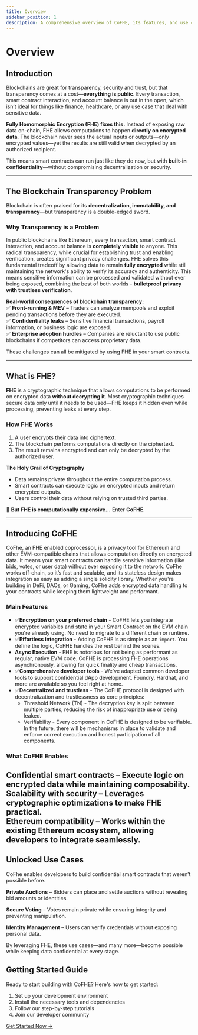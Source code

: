 ```yaml
---
title: Overview
sidebar_position: 1
description: A comprehensive overview of CoFHE, its features, and use cases
---
```


# **Overview**


## **Introduction**

Blockchains are great for transparency, security and trust, but that transparency comes at a cost—**everything is public**. Every transaction, smart contract interaction, and account balance is out in the open, which isn’t ideal for things like finance, healthcare, or any use case that deal with sensitive data.

**Fully Homomorphic Encryption (FHE) fixes this.** Instead of exposing raw data on-chain, FHE allows computations to happen **directly on encrypted data**. The blockchain never sees the actual inputs or outputs—only encrypted values—yet the results are still valid when decrypted by an authorized recipient.

This means smart contracts can run just like they do now, but with **built-in confidentiality**—without compromising decentralization or security.


---


## **The Blockchain Transparency Problem**

Blockchain is often praised for its **decentralization, immutability, and transparency**—but transparency is a double-edged sword.


### **Why Transparency is a Problem**

In public blockchains like Ethereum, every transaction, smart contract interaction, and account balance is **completely visible** to anyone. This radical transparency, while crucial for establishing trust and enabling verification, creates significant privacy challenges. FHE solves this fundamental tradeoff by allowing data to remain **fully encrypted** while still maintaining the network's ability to verify its accuracy and authenticity. This means sensitive information can be processed and validated without ever being exposed, combining the best of both worlds - **bulletproof privacy with trustless verification**.

**Real-world consequences of blockchain transparency:** \
 ✅ **Front-running & MEV** – Traders can analyze mempools and exploit pending transactions before they are executed. \
 ✅ **Confidentiality leaks** – Sensitive financial transactions, payroll information, or business logic are exposed. \
 ✅ **Enterprise adoption hurdles** – Companies are reluctant to use public blockchains if competitors can access proprietary data.

These challenges can all be mitigated by using FHE in your smart contracts.


---


## **What is FHE?**

**FHE** is a cryptographic technique that allows computations to be performed on encrypted data **without decrypting it**. Most cryptographic techniques secure data only until it needs to be used—FHE keeps it hidden even while processing, preventing leaks at every step.


### **How FHE Works**



1. A user encrypts their data into ciphertext.
2. The blockchain performs computations directly on the ciphertext.
3. The result remains encrypted and can only be decrypted by the authorized user.

**The Holy Grail of Cryptography**



* Data remains private throughout the entire computation process.
* Smart contracts can execute logic on encrypted inputs and return encrypted outputs.
* Users control their data without relying on trusted third parties.

🔐 **But FHE is computationally expensive...** Enter **CoFHE**.


---


## **Introducing CoFHE**

CoFhe, an FHE enabled coprocessor, is a privacy tool for Ethereum and other EVM-compatible chains that allows computation directly on encrypted data. It means your smart contracts can handle sensitive information (like bids, votes, or user data) without ever exposing it to the network. CoFhe works off-chain, so it’s fast and scalable, and its stateless design makes integration as easy as adding a single solidity library. Whether you're building in DeFi, DAOs, or Gaming, CoFhe adds encrypted data handling to your contracts while keeping them lightweight and performant.


### **Main Features**

- ✅**Encryption on your preferred chain** - CoFHE lets you integrate encrypted variables and state in your Smart Contract on the EVM chain you're already using. No need to migrate to a different chain or runtime.
-  ✅**Effortless integration** - Adding CoFHE is as simple as an `import`. You define the logic, CoFHE handles the rest behind the scenes.
- **Async Execution** - FHE is notorious for not being as performant as regular, native EVM
  code. CoFHE is processing FHE operations asynchronously, allowing for
  quick finality and cheap transactions.
- ✅**Comprehensive developer tools** - We've adapted common developer tools to support confidential dApp development. Foundry, Hardhat, and more are available so you feel right at home.
- ✅**Decentralized and trustless** - The CoFHE protocol is designed with decentralization and trustlessness as core principles:
  - Threshold Network (TN) - The decryption key is split between multiple parties, reducing the risk of inappropriate use or being leaked.
  - Verifiability - Every component in CoFHE is designed to be verifiable. In the future,
    there will be mechanisms in place to validate and enforce correct execution and honest
    participation of all components.
    
### **What CoFHE Enables**

 **Confidential smart contracts** – Execute logic on encrypted data while maintaining composability. \
 **Scalability with security** – Leverages cryptographic optimizations to make FHE practical. \
  **Ethereum compatibility** – Works within the existing Ethereum ecosystem, allowing developers to integrate seamlessly.
---

## **Unlocked Use Cases**

CoFhe enables developers to build confidential smart contracts that weren’t possible before.

 **Private Auctions** – Bidders can place and settle auctions without revealing bid amounts or identities.

**Secure Voting** – Votes remain private while ensuring integrity and preventing manipulation.

 **Identity Management** – Users can verify credentials without exposing personal data.

By leveraging FHE, these use cases—and many more—become possible while keeping data confidential at every stage.


## Getting Started Guide

Ready to start building with CoFHE? Here's how to get started:

1. Set up your development environment
2. Install the necessary tools and dependencies
3. Follow our step-by-step tutorials
4. Join our developer community

[Get Started Now →](/docs/devdocs/tutorials/getting-started) 
